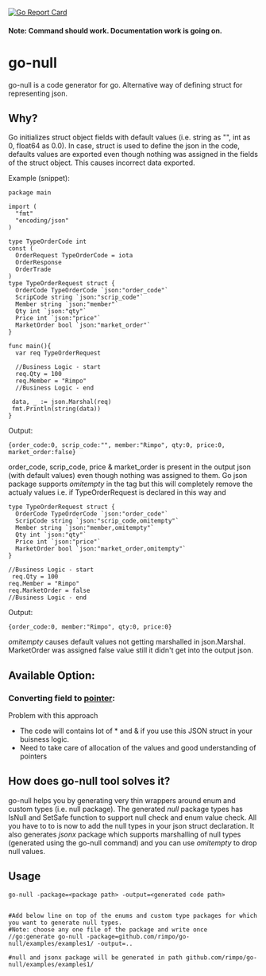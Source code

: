 [![Go Report Card](https://goreportcard.com/badge/github.com/rimpo/go-null)](https://goreportcard.com/report/github.com/rimpo/go-null)

#### Note: Command should work. Documentation work is going on.

# go-null

go-null is a code generator for go. Alternative way of defining struct for representing json.


## Why?

Go initializes struct object fields with default values (i.e. string as "", int  as 0, float64 as 0.0).
In case, struct is used to define the json in the code, defaults values are exported even though nothing was assigned in the fields of the struct object.
This causes incorrect data exported.

Example (snippet):
```
package main

import (
  "fmt"
  "encoding/json"
)

type TypeOrderCode int 
const (
  OrderRequest TypeOrderCode = iota
  OrderResponse
  OrderTrade
)
type TypeOrderRequest struct {
  OrderCode TypeOrderCode `json:"order_code"`
  ScripCode string `json:"scrip_code"`
  Member string `json:"member"`
  Qty int `json:"qty"`
  Price int `json:"price"`
  MarketOrder bool `json:"market_order"`
}

func main(){
  var req TypeOrderRequest
  
  //Business Logic - start
  req.Qty = 100
  req.Member = "Rimpo"
  //Business Logic - end
  
 data, _ := json.Marshal(req)
 fmt.Println(string(data))
}
```
Output:
```
{order_code:0, scrip_code:"", member:"Rimpo", qty:0, price:0, market_order:false}
```
order_code, scrip_code, price & market_order is present in the output json (with default values) even though nothing was assigned to them.
Go json package supports *omitempty* in the tag but this will completely remove the actualy values i.e.
if TypeOrderRequest is declared in this way and
```
type TypeOrderRequest struct {
  OrderCode TypeOrderCode `json:"order_code"`
  ScripCode string `json:"scrip_code,omitempty"`
  Member string `json:"member,omitempty"`
  Qty int `json:"qty"`
  Price int `json:"price"`
  MarketOrder bool `json:"market_order,omitempty"`
}

//Business Logic - start
 req.Qty = 100
req.Member = "Rimpo"
req.MarketOrder = false
//Business Logic - end
```
Output:
```
{order_code:0, member:"Rimpo", qty:0, price:0}
```
*omitempty* causes default values not getting marshalled in json.Marshal.
MarketOrder was assigned false value still it didn't get into the output json.


## Available Option:

### Converting field to [pointer](https://stackoverflow.com/questions/18088294/how-to-not-marshal-an-empty-struct-into-json-with-go):
Problem with this approach 
- The code will contains lot of * and & if you use this JSON struct in your buisness logic.
- Need to take care of allocation of the values and good understanding of pointers



## How does go-null tool solves it?

go-null helps you by generating very thin wrappers around enum and custom types (i.e. null package).
The generated *null* package types has IsNull and SetSafe function to support null check and enum value check.
All you have to to is now to add the null types in your json struct declaration.
It also generates *jsonx* package which supports marshalling of null types (generated using the go-null command) and you can use *omitempty* to drop null values.



## Usage

```
go-null -package=<package path> -output=<generated code path>


#Add below line on top of the enums and custom type packages for which you want to generate null types.
#Note: choose any one file of the package and write once
//go:generate go-null -package=github.com/rimpo/go-null/examples/examples1/ -output=..

#null and jsonx package will be generated in path github.com/rimpo/go-null/examples/examples1/
```


